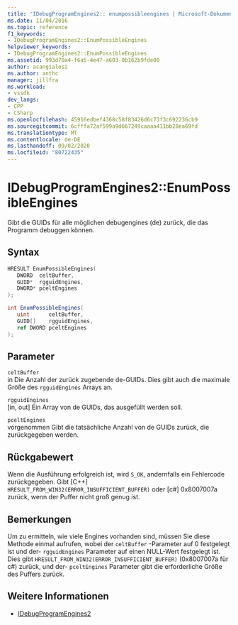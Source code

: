 ```yaml
---
title: 'IDebugProgramEngines2:: enumpossibleengines | Microsoft-Dokumentation'
ms.date: 11/04/2016
ms.topic: reference
f1_keywords:
- IDebugProgramEngines2::EnumPossibleEngines
helpviewer_keywords:
- IDebugProgramEngines2::EnumPossibleEngines
ms.assetid: 993d70a4-f6a5-4e47-a603-0b162b9fde00
author: acangialosi
ms.author: anthc
manager: jillfra
ms.workload:
- vssdk
dev_langs:
- CPP
- CSharp
ms.openlocfilehash: 45916edbef4368c58f83426d6c73f3c692236cb9
ms.sourcegitcommit: 6cfffa72af599a9d667249caaaa411bb28ea69fd
ms.translationtype: MT
ms.contentlocale: de-DE
ms.lasthandoff: 09/02/2020
ms.locfileid: "80722435"
---
```

# <a name="idebugprogramengines2enumpossibleengines"></a>IDebugProgramEngines2::EnumPossibleEngines
Gibt die GUIDs für alle möglichen debugengines (de) zurück, die das Programm debuggen können.

## <a name="syntax"></a>Syntax

```cpp
HRESULT EnumPossibleEngines( 
   DWORD  celtBuffer,
   GUID*  rgguidEngines,
   DWORD* pceltEngines
);
```

```csharp
int EnumPossibleEngines( 
   uint      celtBuffer,
   GUID[]    rgguidEngines,
   ref DWORD pceltEngines
);
```

## <a name="parameters"></a>Parameter
`celtBuffer`\
in Die Anzahl der zurück zugebende de-GUIDs. Dies gibt auch die maximale Größe des `rgguidEngines` Arrays an.

`rgguidEngines`\
[in, out] Ein Array von de GUIDs, das ausgefüllt werden soll.

`pceltEngines`\
vorgenommen Gibt die tatsächliche Anzahl von de GUIDs zurück, die zurückgegeben werden.

## <a name="return-value"></a>Rückgabewert
 Wenn die Ausführung erfolgreich ist, wird `S_OK`, andernfalls ein Fehlercode zurückgegeben. Gibt [C++] `HRESULT_FROM_WIN32(ERROR_INSUFFICIENT_BUFFER)` oder [c#] 0x8007007a zurück, wenn der Puffer nicht groß genug ist.

## <a name="remarks"></a>Bemerkungen
 Um zu ermitteln, wie viele Engines vorhanden sind, müssen Sie diese Methode einmal aufrufen, wobei der `celtBuffer` -Parameter auf 0 festgelegt ist und der- `rgguidEngines` Parameter auf einen NULL-Wert festgelegt ist. Dies gibt `HRESULT_FROM_WIN32(ERROR_INSUFFICIENT_BUFFER)` (0x8007007a für c#) zurück, und der- `pceltEngines` Parameter gibt die erforderliche Größe des Puffers zurück.

## <a name="see-also"></a>Weitere Informationen
- [IDebugProgramEngines2](../../../extensibility/debugger/reference/idebugprogramengines2.md)
